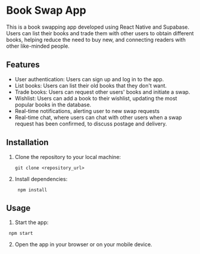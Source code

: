 # Book Swap App

This is a book swapping app developed using React Native and Supabase. Users can list their books and trade them with other users to obtain different books, helping reduce the need to buy new, and connecting readers with other like-minded people.

## Features

- User authentication: Users can sign up and log in to the app.
- List books: Users can list their old books that they don't want.
- Trade books: Users can request other users' books and initiate a swap.
- Wishlist: Users can add a book to their wishlist, updating the most popular books in the database.
- Real-time notifications, alerting user to new swap requests
- Real-time chat, where users can chat with other users when a swap request has been confirmed, to discuss postage and delivery.

## Installation

1. Clone the repository to your local machine:

   ```
   git clone <repository_url>
   ```

2. Install dependencies:

   ```
    npm install
   ```


## Usage

1. Start the app:

```
 npm start
```

 2. Open the app in your browser or on your mobile device.



